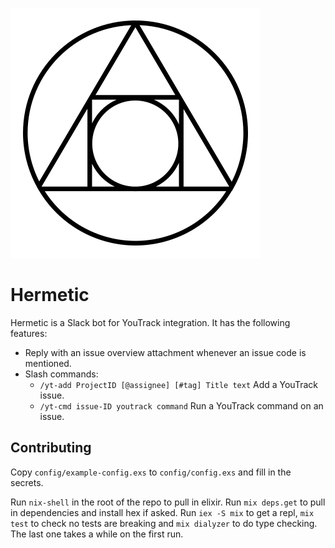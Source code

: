![Logo](logo.svg)

# Hermetic

Hermetic is a Slack bot for YouTrack integration. It has the following features:

- Reply with an issue overview attachment whenever an issue code is mentioned.
- Slash commands:
	- `/yt-add ProjectID [@assignee] [#tag] Title text` Add a YouTrack issue.
	- `/yt-cmd issue-ID youtrack command` Run a YouTrack command on an issue.

## Contributing

Copy `config/example-config.exs` to `config/config.exs` and fill in the secrets.

Run `nix-shell` in the root of the repo to pull in elixir. Run `mix deps.get` to
pull in dependencies and install hex if asked. Run `iex -S mix` to get a repl,
`mix test` to check no tests are breaking and `mix dialyzer` to do type
checking. The last one takes a while on the first run.

